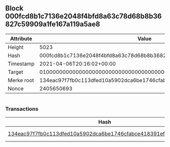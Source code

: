 ## Block 000fcd8b1c7136e2048f4bfd8a63c78d68b8b36827c59909a1fe167a119a5ae8

Attribute | Value
--- | ---
Height | 5023
Hash | 000fcd8b1c7136e2048f4bfd8a63c78d68b8b36827c59909a1fe167a119a5ae8
Timestamp | 2021-04-06T20:16:02+00:00
Target | 0100000000000000000000000000000000000000000000000000000000000000
Merke root | 134eac97f7fb0c113dfed10a5902dca6be1746cfabce418391ef4c3ab1b8080f
Nonce | 2405650693

```

```

### Transactions

Hash | Amount
--- | ---
[134eac97f7fb0c113dfed10a5902dca6be1746cfabce418391ef4c3ab1b8080f](134eac97f7fb0c113dfed10a5902dca6be1746cfabce418391ef4c3ab1b8080f.md) | 10.00000000 SKEPTI 
